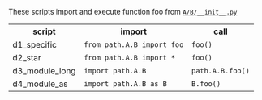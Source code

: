 These scripts import and execute function foo from [`A/B/__init__.py`](A/B/__init__.py)

<table>
<tr>
<th>script</th>
<th>import</th>
<th>call</th>
</tr>
<tr>
<td>d1_specific</td>
<td><code>from path.A.B import foo</code></td>
<td><code>foo()</code></td>
</tr>
<tr>
<td>d2_star</td>
<td><code>from path.A.B import *</code></td>
<td><code>foo()</code></td>
</tr>
<tr>
<td>d3_module_long</td>
<td><code>import path.A.B</code></td>
<td><code>path.A.B.foo()</code></td>
</tr>
<tr>
<td>d4_module_as</td>
<td><code>import path.A.B as B</code></td>
<td><code>B.foo()</code></td>
</tr>
</table>

